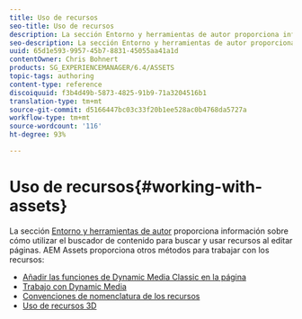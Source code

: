 ```yaml
---
title: Uso de recursos
seo-title: Uso de recursos
description: La sección Entorno y herramientas de autor proporciona información sobre cómo utilizar el buscador de contenido para buscar y usar recursos al editar páginas. AEM Assets proporciona otros métodos para trabajar con los recursos.
seo-description: La sección Entorno y herramientas de autor proporciona información sobre cómo utilizar el buscador de contenido para buscar y usar recursos al editar páginas. AEM Assets proporciona otros métodos para trabajar con los recursos.
uuid: 65d1e593-9957-45b7-8831-45055aa41a1d
contentOwner: Chris Bohnert
products: SG_EXPERIENCEMANAGER/6.4/ASSETS
topic-tags: authoring
content-type: reference
discoiquuid: f3b4d49b-5873-4825-91b9-71a3204516b1
translation-type: tm+mt
source-git-commit: d5166447bc03c33f20b1ee528ac0b4768da5727a
workflow-type: tm+mt
source-wordcount: '116'
ht-degree: 93%

---
```



# Uso de recursos{#working-with-assets}

La sección [Entorno y herramientas de autor](/help/sites-authoring/author-environment-tools.md) proporciona información sobre cómo utilizar el buscador de contenido para buscar y usar recursos al editar páginas.  AEM Assets proporciona otros métodos para trabajar con los recursos:

* [Añadir las funciones de Dynamic Media Classic en la página](/help/sites-classic-ui-authoring/manage-assets-classic-s7.md)
* [Trabajo con Dynamic Media](/help/sites-classic-ui-authoring/dynamic-media-assets.md)
* [Convenciones de nomenclatura de los recursos](/help/sites-classic-ui-authoring/asset-naming-conventions.md)
* [Uso de recursos 3D](/help/sites-classic-ui-authoring/classicui-3dassets.md)
